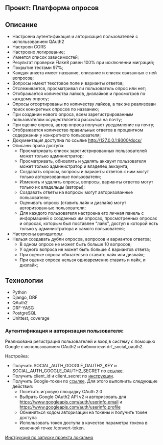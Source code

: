 Проект: Платформа опросов
---

## Описание

* Настроена аутентификация и авторизация пользователей с использованием QAuth2
* Настроен CORS
* Настроено логирование;
* Имеется список зависимостей;
* Результат проверки Flake8 равен 100% при исключении миграций;
* Покрытие тестами 97%;
* Каждая анкета имеет название, описание и список связанных с ней вопросов;
* Вопросы имеют текстовое поле и варианты ответов;
* Отслеживается, просматривал ли пользователь опрос или нет;
* Отображается количества лайков, дизлайков и просмотров по каждому опросу;
* Опросы отсортированы по количеству лайков, а так же реализован поиск конкретных опросов по названию;
* При создании нового опроса, всем зарегистрированным пользователям осуществляется рассылка на почту;
* При оценке опроса, автор опроса получает уведомление на почту;
* Отображается количество правильных ответов в процентном содержании у конкретного пользователя;
* Документация доступна по ссылке http://127.0.0.1:8000/docs/
* Описаны права доступа:
  * Просматривать список зарегистрированных пользователей может только администратор;
  * Просматривать, обновлять и удалять аккаунт пользователя может только администратор и владелец аккаунта;
  * Создавать опросы, вопросы и варианты ответов к ним могут только авторизованные пользователи;
  * Изменять и удалять опросы, вопросы, варианты ответов могут только их владельцы (авторы);
  * Создавать ответы на вопросы могут авторизованные пользователи;
  * Оценивать опросы (ставить лайк и дизлайк) могут авторизованные пользователи;
  * Для каждого пользователя настроена его личная панель с информацией о созданных им опросах, просмотренных опросах и
  опросах, которым был поставлен "лайк", доступ к которой есть только у администратора и самого пользователя;
* Настроены валидаторы:
* Нельзя создавать дубли опросов, вопросов и вариантов ответов;
  * В одном опросе не может быть больше 10 вопросов;
  * У одного вопроса не может быть больше 4 вариантов ответа;
  * При оценке опроса обязательно ставить лайк или дизлайк;
  * При оценке опроса нельзя одновременно ставить и лайк, и дизлайк;

## Технологии

* Python
* Django, DRF
* QAuth2
* DRF-YASG
* PostgreSQL
* Unittest, coverage

### Аутентификация и авторизация пользователя:

Реализована регистрация пользователей и вход в систему с помощью Google с использованием OAuth2 и библиотеки
drf_social_oauth2.

Настройка:

* Получить SOCIAL_AUTH_GOOGLE_OAUTH2_KEY и SOCIAL_AUTH_GOOGLE_OAUTH2_SECRET
  по [ссылке](https://console.developers.google.com/apis/credentials).
* Получить client_id и client_secret
  по [инструкции](https://drf-social-oauth2.readthedocs.io/en/latest/application.html).
* Получить Google-токен по [ссылке](https://developers.google.com/oauthplayground/). Для этого выполнить следующие
  действия:
    * Посетить игровую площадку OAuth 2.0
    * Выбрать Google OAuth2 API v2 и авторизовать для https://www.googleapis.com/auth/userinfo.email
      и https://www.googleapis.com/auth/userinfo.profile
    * Обменяться кодом авторизации на токены и получить токен доступа
    * Использовать токен доступа в качестве параметра токена в конечной точке /convert-token.

[Инструкция по запуску проекта локально](https://github.com/kosarevaakarina/survey_platform/blob/main/LOCAL.md)
